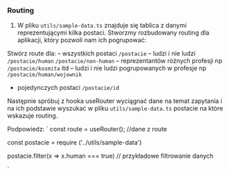 ### Routing ###

1. W pliku `utils/sample-data.ts` znajduje się tablica z danymi reprezentującymi kilka postaci. Stworzmy rozbudowany routing dla aplikacji, który pozwoli nam ich pogrupować:

Stwórz route dla:
– wszystkich postaci `/postacie`
– ludzi i nie ludzi `/postacie/human` `/postacie/non-human`
– reprezentantów różnych profesji np `/postacie/kosmita` itd
– ludzi i nie ludzi pogrupowanych w profesje np `/postacie/human/wojownik`
- pojedynczych postaci `/postacie/id`

Następnie spróbuj z hooka useRouter wyciągnać dane na temat zapytania i na ich podstawie wyszukać w pliku `utils/sample-data.ts` postacie na które wskazuje routing.

Podpowiedz:
`
const route = useRouter(); //dane z route

const postacie  = require ('../utils/sample-data')

postacie.filter(x => x.human === true) // przykładowe filtrowanie danych

`

